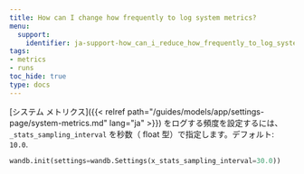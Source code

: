 ```yaml
---
title: How can I change how frequently to log system metrics?
menu:
  support:
    identifier: ja-support-how_can_i_reduce_how_frequently_to_log_system_metrics
tags:
- metrics
- runs
toc_hide: true
type: docs
---
```


[システム メトリクス]({{< relref path="/guides/models/app/settings-page/system-metrics.md" lang="ja" >}}) をログする頻度を設定するには、 `_stats_sampling_interval` を秒数（ float 型）で指定します。デフォルト: `10.0`.

```python
wandb.init(settings=wandb.Settings(x_stats_sampling_interval=30.0))
```